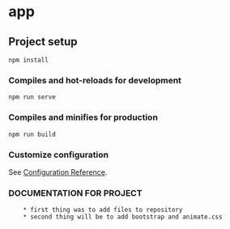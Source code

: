 # app

## Project setup
```
npm install
```

### Compiles and hot-reloads for development
```
npm run serve
```

### Compiles and minifies for production
```
npm run build
```

### Customize configuration
See [Configuration Reference](https://cli.vuejs.org/config/).


### DOCUMENTATION FOR PROJECT
```
    * first thing was to add files to repository
    * second thing will be to add bootstrap and animate.css
    
